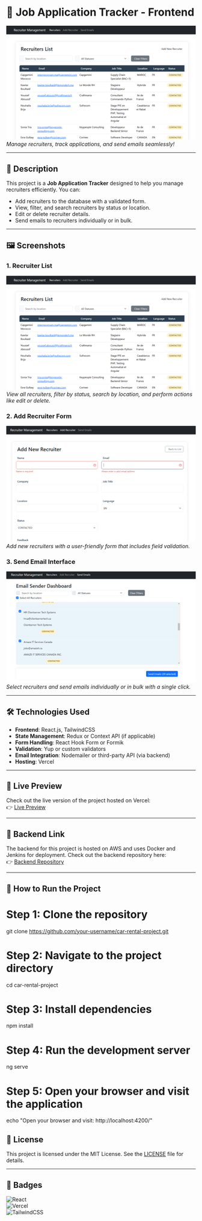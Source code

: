# 🚀 Job Application Tracker - Frontend

![Project Banner](screenshots/recruiterlist.png)  
*Manage recruiters, track applications, and send emails seamlessly!*

---

## 📝 **Description**
This project is a **Job Application Tracker** designed to help you manage recruiters efficiently. You can:
- Add recruiters to the database with a validated form.
- View, filter, and search recruiters by status or location.
- Edit or delete recruiter details.
- Send emails to recruiters individually or in bulk.

---

## 🖼️ **Screenshots**

### 1. Recruiter List
![Recruiter List](screenshots/recruiterlist.png)  
*View all recruiters, filter by status, search by location, and perform actions like edit or delete.*

### 2. Add Recruiter Form
![Add Recruiter Form](screenshots/addform.png)  
*Add new recruiters with a user-friendly form that includes field validation.*

### 3. Send Email Interface
![Send Email](screenshots/email.png)  
*Select recruiters and send emails individually or in bulk with a single click.*

---

## 🛠️ **Technologies Used**
- **Frontend**: React.js, TailwindCSS  
- **State Management**: Redux or Context API (if applicable)  
- **Form Handling**: React Hook Form or Formik  
- **Validation**: Yup or custom validators  
- **Email Integration**: Nodemailer or third-party API (via backend)  
- **Hosting**: Vercel  

---

## 🚀 **Live Preview**
Check out the live version of the project hosted on Vercel:  
👉 [Live Preview](https://your-vercel-link-here.com)

---

## 🔗 **Backend Link**
The backend for this project is hosted on AWS and uses Docker and Jenkins for deployment. Check out the backend repository here:  
👉 [Backend Repository](https://github.com/your-username/backend-repo)

---

## 📝 **How to Run the Project**
# Step 1: Clone the repository
git clone https://github.com/your-username/car-rental-project.git

# Step 2: Navigate to the project directory
cd car-rental-project

# Step 3: Install dependencies
npm install

# Step 4: Run the development server
ng serve

# Step 5: Open your browser and visit the application
echo "Open your browser and visit: http://localhost:4200/"


## 📄 **License**
This project is licensed under the MIT License. See the [LICENSE](LICENSE) file for details.

---

## 🔧 **Badges**
![React](https://img.shields.io/badge/React-20232A?style=for-the-badge&logo=react&logoColor=61DAFB)  
![Vercel](https://img.shields.io/badge/Vercel-000000?style=for-the-badge&logo=vercel&logoColor=white)  
![TailwindCSS](https://img.shields.io/badge/Tailwind_CSS-38B2AC?style=for-the-badge&logo=tailwind-css&logoColor=white)

